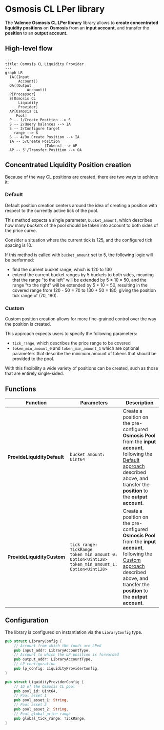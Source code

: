 # Osmosis CL LPer library

The **Valence Osmosis CL LPer library** library allows to **create concentrated liquidity
positions** on **Osmosis** from an **input account**, and transfer the **position** to an **output account**.

## High-level flow

```mermaid
---
title: Osmosis CL Liquidity Provider
---
graph LR
  IA((Input
      Account))
  OA((Output
		  Account))
  P[Processor]
  S[Osmosis CL
      Liquidity
      Provider]
  AP[Osmosis CL
     Pool]
  P -- 1/Create Position --> S
  S -- 2/Query balances --> IA
  S -- 3/Configure target
    range --> S
  S -- 4/Do Create Position --> IA
  IA -- 5/Create Position
				  [Tokens] --> AP
  AP -- 5'/Transfer Position --> OA

```

## Concentrated Liquidity Position creation

Because of the way CL positions are created, there are two ways to achieve it:

### Default

Default position creation centers around the idea of creating a position
with respect to the currently active tick of the pool.

This method expects a single parameter, `bucket_amount`, which describes
how many *buckets* of the pool should be taken into account to both sides
of the price curve.

Consider a situation where the current tick is 125, and the configured
tick spacing is 10.

If this method is called with `bucket_amount` set to 5, the following logic
will be performed:
- find the current bucket range, which is 120 to 130
- extend the current bucket ranges by 5 buckets to both sides, meaning
that the range "to the left" will be extended by 5 * 10 = 50, and the
range "to the right" will be extended by 5 * 10 = 50, resulting in the covered
range from 120 - 50 = 70 to 130 + 50 = 180, giving the position tick range of (70, 180).

### Custom

Custom position creation allows for more fine-grained control over the
way the position is created.

This approach expects users to specify the following parameters:
- `tick_range`, which describes the price range to be covered
- `token_min_amount_0` and `token_min_amount_1` which are optional
parameters that describe the minimum amount of tokens that should be
provided to the pool.

With this flexibility a wide variety of positions can be created, such as
those that are entirely single-sided.

## Functions

| Function    | Parameters | Description |
|-------------|------------|-------------|
| **ProvideLiquidityDefault** | `bucket_amount: Uint64` | Create a position on the pre-configured **Osmosis Pool** from the **input account**, following the [Default approach](#default) described above, and transfer the **position** to the **output account**. |
| **ProvideLiquidityCustom** | `tick_range: TickRange`<br>`token_min_amount_0: Option<Uint128>`<br>`token_min_amount_1: Option<Uint128>` | Create a position on the pre-configured **Osmosis Pool** from the **input account**, following the [Custom approach](#custom) described above, and transfer the **position** to the **output account**. |

## Configuration

The library is configured on instantiation via the `LibraryConfig` type.

```rust
pub struct LibraryConfig {
    // Account from which the funds are LPed
    pub input_addr: LibraryAccountType,
    // Account to which the LP position is forwarded
    pub output_addr: LibraryAccountType,
    // LP configuration
    pub lp_config: LiquidityProviderConfig,
}

pub struct LiquidityProviderConfig {
    // ID of the Osmosis CL pool
    pub pool_id: Uint64,
    // Pool asset 1 
    pub pool_asset_1: String,
    // Pool asset 2
    pub pool_asset_2: String,
    // Pool global price range
    pub global_tick_range: TickRange,
}
```
